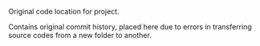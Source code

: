 Original code location for project.

Contains original commit history, placed here due to errors in transferring source codes from 
a new folder to another.
